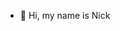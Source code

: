 - 👋 Hi, my name is Nick

<!---
nicholsonjosephjr/nicholsonjosephjr is a ✨ special ✨ repository because its `README.md` (this file) appears on your GitHub profile.
You can click the Preview link to take a look at your changes.
--->
